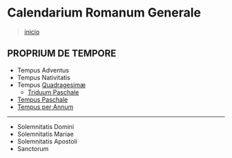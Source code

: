# Calendarium Romanum Generale
> [inicio](./README.md)


## PROPRIUM DE TEMPORE
* Tempus Adventus
* Tempus Nativitatis
* Tempus [Quadragesimæ](./lc/LTQ.md)
    * [Triduum Paschale](./lc/LTQT.md)
* [Tempus Paschale](./lc/LTP.md)
* [Tempus per Annum](./lc/LH.md)

----

* Solemnitatis Domini
* Solemnitatis Mariae
* Solemnitatis Apostoli
* Sanctorum